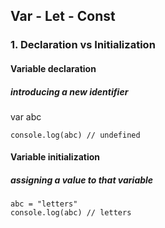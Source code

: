 ## Var - Let - Const

### 1. Declaration vs Initialization

#### Variable declaration 
##### introducing a new identifier

var abc
```
console.log(abc) // undefined    
```

#### Variable initialization
##### assigning a value to that variable
```
abc = "letters" 
console.log(abc) // letters
```

####
